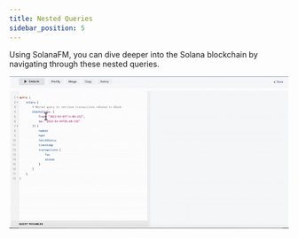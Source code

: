 ```yaml
---
title: Nested Queries
sidebar_position: 5
---
```

Using SolanaFM, you can dive deeper into the Solana blockchain by navigating through these nested queries.

![Alt text](../build/assets/images/nest-queries.gif)

